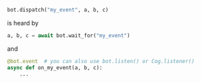 ```py
bot.dispatch("my_event", a, b, c)
```
 is heard by 
```py
a, b, c = await bot.wait_for("my_event")
```
 and
```py
@bot.event  # you can also use bot.listen() or Cog.listener()
async def on_my_event(a, b, c):
    ...
```
